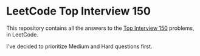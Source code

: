 # LeetCode Top Interview 150

This repository contains all the answers to the [Top Interview 150](https://leetcode.com/studyplan/top-interview-150/) problems, in LeetCode.

I've decided to prioritize Medium and Hard questions first.
